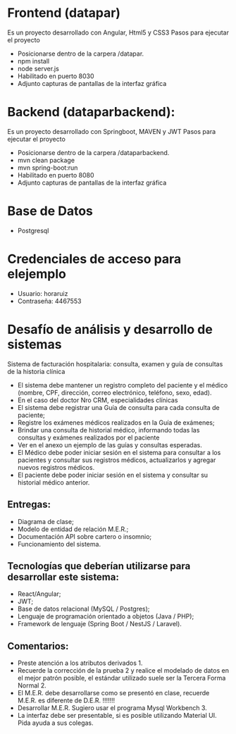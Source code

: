 
# Frontend (datapar)

Es un proyecto desarrollado con Angular, Html5 y CSS3
Pasos para ejecutar el proyecto
- Posicionarse dentro de la carpera /datapar.
- npm install
- node server.js
- Habilitado en puerto 8030
- Adjunto capturas de pantallas de la interfaz gráfica

# Backend (dataparbackend):
Es un proyecto desarrollado con Springboot, MAVEN y JWT
Pasos para ejecutar el proyecto
- Posicionarse dentro de la carpera /dataparbackend.
- mvn clean package
- mvn spring-boot:run
- Habilitado en puerto 8080
- Adjunto capturas de pantallas de la interfaz gráfica


# Base de Datos
- Postgresql

# Credenciales de acceso para elejemplo
- Usuario: horaruiz	
- Contraseña: 4467553



# Desafío de análisis y desarrollo de sistemas

Sistema de facturación hospitalaria: consulta, examen y guía de consultas
de la historia clínica

- El sistema debe mantener un registro completo del paciente y el médico (nombre, CPF, dirección, correo electrónico, teléfono, sexo, edad).
- En el caso del doctor Nro CRM, especialidades clínicas
- El sistema debe registrar una Guía de consulta para cada consulta de paciente;
- Registre los exámenes médicos realizados en la Guía de exámenes; 
- Brindar una consulta de historial médico, informando todas las consultas y exámenes realizados por el paciente
- Ver en el anexo un ejemplo de las guías y consultas esperadas.
- El Médico debe poder iniciar sesión en el sistema para consultar a los pacientes y consultar sus registros médicos, actualizarlos y agregar nuevos registros médicos.
- El paciente debe poder iniciar sesión en el sistema y consultar su historial médico anterior.

## Entregas:
- Diagrama de clase;
- Modelo de entidad de relación M.E.R.;
- Documentación API sobre cartero o insomnio;
- Funcionamiento del sistema.

## Tecnologías que deberían utilizarse para desarrollar este sistema:
- React/Angular;
- JWT;
- Base de datos relacional (MySQL / Postgres);
- Lenguaje de programación orientado a objetos (Java / PHP);
- Framework de lenguaje (Spring Boot / NestJS / Laravel).

## Comentarios:
- Preste atención a los atributos derivados 1.
- Recuerde la corrección de la prueba 2 y realice el modelado de datos en el mejor patrón posible, el estándar utilizado suele ser la Tercera Forma Normal 2.
- El M.E.R. debe desarrollarse como se presentó en clase, recuerde M.E.R. es diferente de D.E.R. !!!!!!!
- Desarrollar M.E.R. Sugiero usar el programa Mysql Workbench 3.
- La interfaz debe ser presentable, si es posible utilizando Material UI. Pida ayuda a sus colegas.
